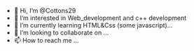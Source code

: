 - 👋 Hi, I’m @Cottons29
- 👀 I’m interested in Web_development and c++ development
- 🌱 I’m currently learning HTML&Css (some javascript)...
- 💞️ I’m looking to collaborate on ...
- 📫 How to reach me ...

<!---
Cottons29/Cottons29 is a ✨ special ✨ repository because its `README.md` (this file) appears on your GitHub profile.
You can click the Preview link to take a look at your changes.
--->
